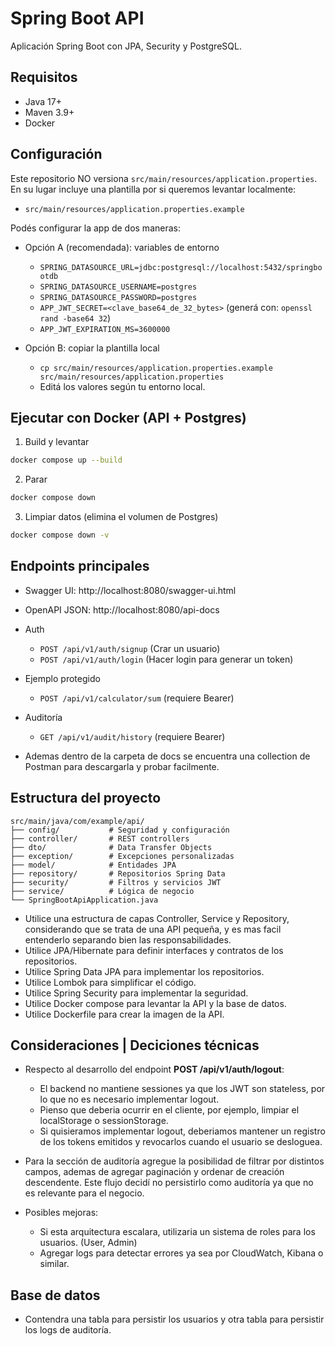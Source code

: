 # Spring Boot API

Aplicación Spring Boot con JPA, Security y PostgreSQL.

## Requisitos

- Java 17+
- Maven 3.9+
- Docker

## Configuración

Este repositorio NO versiona `src/main/resources/application.properties`. En su lugar incluye una plantilla por si queremos levantar localmente:

- `src/main/resources/application.properties.example`

Podés configurar la app de dos maneras:

- Opción A (recomendada): variables de entorno
  - `SPRING_DATASOURCE_URL=jdbc:postgresql://localhost:5432/springbootdb`
  - `SPRING_DATASOURCE_USERNAME=postgres`
  - `SPRING_DATASOURCE_PASSWORD=postgres`
  - `APP_JWT_SECRET=<clave_base64_de_32_bytes>` (generá con: `openssl rand -base64 32`)
  - `APP_JWT_EXPIRATION_MS=3600000`

- Opción B: copiar la plantilla local
  - `cp src/main/resources/application.properties.example src/main/resources/application.properties`
  - Editá los valores según tu entorno local.

## Ejecutar con Docker (API + Postgres)

1) Build y levantar
```bash
docker compose up --build
```

2) Parar
```bash
docker compose down
```

3) Limpiar datos (elimina el volumen de Postgres)
```bash
docker compose down -v
```

## Endpoints principales

- Swagger UI: http://localhost:8080/swagger-ui.html
- OpenAPI JSON: http://localhost:8080/api-docs

- Auth
  - `POST /api/v1/auth/signup` (Crar un usuario)
  - `POST /api/v1/auth/login` (Hacer login para generar un token)

- Ejemplo protegido
  - `POST /api/v1/calculator/sum` (requiere Bearer)

- Auditoría
  - `GET /api/v1/audit/history` (requiere Bearer)

- Ademas dentro de la carpeta de docs se encuentra una collection de Postman para descargarla y probar facilmente.

## Estructura del proyecto

```
src/main/java/com/example/api/
├── config/           # Seguridad y configuración
├── controller/       # REST controllers
├── dto/              # Data Transfer Objects
├── exception/        # Excepciones personalizadas
├── model/            # Entidades JPA
├── repository/       # Repositorios Spring Data
├── security/         # Filtros y servicios JWT
├── service/          # Lógica de negocio
└── SpringBootApiApplication.java
```

- Utilice una estructura de capas Controller, Service y Repository, considerando que se trata de una API pequeña, y es mas facil entenderlo separando bien las responsabilidades.
- Utilice JPA/Hibernate para definir interfaces y contratos de los repositorios.
- Utilice Spring Data JPA para implementar los repositorios.
- Utilice Lombok para simplificar el código.
- Utilice Spring Security para implementar la seguridad.
- Utilice Docker compose para levantar la API y la base de datos.
- Utilice Dockerfile para crear la imagen de la API.


## Consideraciones | Deciciones técnicas

- Respecto al desarrollo del endpoint **POST /api/v1/auth/logout**:
  - El backend no mantiene sessiones ya que los JWT son stateless, por lo que no es necesario implementar logout.
  - Pienso que deberia ocurrir en el cliente, por ejemplo, limpiar el localStorage o sessionStorage.
  - Si quisieramos implementar logout, deberiamos mantener un registro de los tokens emitidos y revocarlos cuando el usuario se desloguea.

- Para la sección de auditoría agregue la posibilidad de filtrar por distintos campos, ademas de agregar paginación y ordenar de creación descendente. Este flujo decidí no persistirlo como auditoría ya que no es relevante para el negocio.

- Posibles mejoras:
   - Si esta arquitectura escalara, utilizaria un sistema de roles para los usuarios. (User, Admin)
   - Agregar logs para detectar errores ya sea por CloudWatch, Kibana o similar.

## Base de datos

- Contendra una tabla para persistir los usuarios y otra tabla para persistir los logs de auditoría.